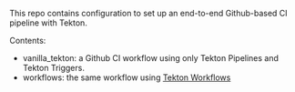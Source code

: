 This repo contains configuration to set up an end-to-end Github-based CI pipeline with Tekton.

Contents:
- vanilla_tekton: a Github CI workflow using only Tekton Pipelines and Tekton Triggers.
- workflows: the same workflow using [Tekton Workflows](https://github.com/tektoncd/experimental/tree/main/workflows)